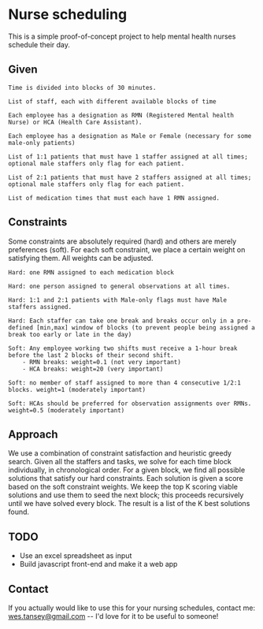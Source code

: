 # Nurse scheduling
This is a simple proof-of-concept project to help mental health nurses schedule their day.

## Given

    Time is divided into blocks of 30 minutes.

    List of staff, each with different available blocks of time

    Each employee has a designation as RMN (Registered Mental health Nurse) or HCA (Health Care Assistant).

    Each employee has a designation as Male or Female (necessary for some male-only patients)

    List of 1:1 patients that must have 1 staffer assigned at all times; optional male staffers only flag for each patient.

    List of 2:1 patients that must have 2 staffers assigned at all times; optional male staffers only flag for each patient.

    List of medication times that must each have 1 RMN assigned.

## Constraints
Some constraints are absolutely required (hard) and others are merely preferences (soft). For each soft constraint, we place a certain weight on satisfying them. All weights can be adjusted.

    Hard: one RMN assigned to each medication block

    Hard: one person assigned to general observations at all times.

    Hard: 1:1 and 2:1 patients with Male-only flags must have Male staffers assigned.

    Hard: Each staffer can take one break and breaks occur only in a pre-defined [min,max] window of blocks (to prevent people being assigned a break too early or late in the day)

    Soft: Any employee working two shifts must receive a 1-hour break before the last 2 blocks of their second shift.
        - RMN breaks: weight=0.1 (not very important)
        - HCA breaks: weight=20 (very important)

    Soft: no member of staff assigned to more than 4 consecutive 1/2:1 blocks. weight=1 (moderately important)

    Soft: HCAs should be preferred for observation assignments over RMNs. weight=0.5 (moderately important)

## Approach
We use a combination of constraint satisfaction and heuristic greedy search. Given all the staffers and tasks, we solve for each time block individually, in chronological order. For a given block, we find all possible solutions that satisfy our hard constraints. Each solution is given a score based on the soft constraint weights. We keep the top K scoring viable solutions and use them to seed the next block; this proceeds recursively until we have solved every block. The result is a list of the K best solutions found.

## TODO
- Use an excel spreadsheet as input
- Build javascript front-end and make it a web app

## Contact
If you actually would like to use this for your nursing schedules, contact me: wes.tansey@gmail.com -- I'd love for it to be useful to someone!

